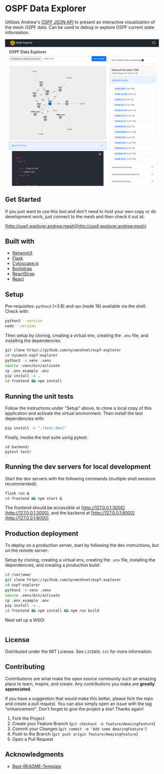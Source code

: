 
# OSPF Data Explorer

Utilizes Andrew's [OSPF JSON API](http://api.andrew.mesh/api/v1/ospf/linkdb) to present an interactive
visualization of the mesh OSPF data. Can be used to debug or explore OSPF current state information.

![A screenshot of the data explorer tool in use](/screenshots/img1.png?raw=true)

## Get Started

If you just want to use this tool and don't need to host your own copy or do development work,
just connect to the mesh and then check it out at: 

[http://ospf-explorer.andrew.mesh](http://ospf-explorer.andrew.mesh)

## Built with
- [NetworkX](https://networkx.org/)
- [Flask](https://flask.palletsprojects.com/en/2.3.x/)
- [Cytoscape.js](https://js.cytoscape.org/)
- [Bootstrap](https://getbootstrap.com/)
- [ReactStrap](https://reactstrap.github.io/)
- [React](https://react.dev/)

## Setup 

Pre-requisites: `python3` (>3.8) and `npm` (node 16) available via the shell. Check with:
```sh
python3 --version
node --version
```


Then setup by cloning, creating a virtual env, creating the `.env` file, and installing the dependencies
```sh
git clone https://github.com/nycmeshnet/ospf-explorer
cd nycmesh-ospf-explorer
python3 -m venv .venv
source .venv/bin/activate
cp .env_example .env
pip install -e .
cd frontend && npm install
```

## Running the unit tests

Follow the instructions under "Setup" above, to clone a local copy of this application and activate
the virtual environment. Then install the test dependencies with:
```sh
pip install -e ".[test,dev]"
```

Finally, invoke the test suite using pytest:
```
cd backend/
pytest test/
```

## Running the dev servers for local development

Start the dev servers with the following commands (multiple shell sessions recommended):
```sh
flask run &
cd frontend && npm start &
```

The frontend should be accessible at [http://127.0.0.1:3000](http://127.0.0.1:3000), and the backend at [http://127.0.0.1:8000](http://127.0.0.1:8000)

## Production deployment

To deploy on a production server, start by following the dev instructions, but on the remote server:

Setup by cloning, creating a virtual env, creating the `.env` file, installing the dependencies, and creating 
a production build:
```sh
cd /var/www/
git clone https://github.com/nycmeshnet/ospf-explorer
cd ospf-explorer
python3 -m venv .venv
source .venv/bin/activate
cp .env_example .env
pip install -e .
cd frontend && npm install && npm run build
```

Next set up a WSGI
```sh

```



## License

Distributed under the MIT License. See `LICENSE.txt` for more information.

## Contributing

Contributions are what make the open source community such an amazing place to learn, inspire, and create. Any contributions you make are **greatly appreciated**.

If you have a suggestion that would make this better, please fork the repo and create a pull request. You can also simply open an issue with the tag "enhancement".
Don't forget to give the project a star! Thanks again!

1. Fork the Project
2. Create your Feature Branch (`git checkout -b feature/AmazingFeature`)
3. Commit your Changes (`git commit -m 'Add some AmazingFeature'`)
4. Push to the Branch (`git push origin feature/AmazingFeature`)
5. Open a Pull Request


## Acknowledgments
 * [Best-README-Template](https://github.com/othneildrew/Best-README-Template/)
